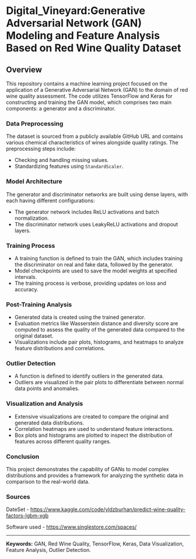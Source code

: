 # Digital_Vineyard:Generative Adversarial Network (GAN) Modeling and Feature Analysis Based on Red Wine Quality Dataset
## Overview

This repository contains a machine learning project focused on the application of a Generative Adversarial Network (GAN) to the domain of red wine quality assessment. The code utilizes TensorFlow and Keras for constructing and training the GAN model, which comprises two main components: a generator and a discriminator.

### Data Preprocessing

The dataset is sourced from a publicly available GitHub URL and contains various chemical characteristics of wines alongside quality ratings. The preprocessing steps include:
- Checking and handling missing values.
- Standardizing features using `StandardScaler`.

### Model Architecture

The generator and discriminator networks are built using dense layers, with each having different configurations:
- The generator network includes ReLU activations and batch normalization.
- The discriminator network uses LeakyReLU activations and dropout layers.

### Training Process

- A training function is defined to train the GAN, which includes training the discriminator on real and fake data, followed by the generator.
- Model checkpoints are used to save the model weights at specified intervals.
- The training process is verbose, providing updates on loss and accuracy.

### Post-Training Analysis

- Generated data is created using the trained generator.
- Evaluation metrics like Wasserstein distance and diversity score are computed to assess the quality of the generated data compared to the original dataset.
- Visualizations include pair plots, histograms, and heatmaps to analyze feature distributions and correlations.

### Outlier Detection

- A function is defined to identify outliers in the generated data.
- Outliers are visualized in the pair plots to differentiate between normal data points and anomalies.

### Visualization and Analysis

- Extensive visualizations are created to compare the original and generated data distributions.
- Correlation heatmaps are used to understand feature interactions.
- Box plots and histograms are plotted to inspect the distribution of features across different quality ranges.

### Conclusion

This project demonstrates the capability of GANs to model complex distributions and provides a framework for analyzing the synthetic data in comparison to the real-world data.

### Sources
DateSet - https://www.kaggle.com/code/yldzburhan/predict-wine-quality-factors-lgbm-xgb

Software used - https://www.singlestore.com/spaces/

---

**Keywords:** GAN, Red Wine Quality, TensorFlow, Keras, Data Visualization, Feature Analysis, Outlier Detection.

